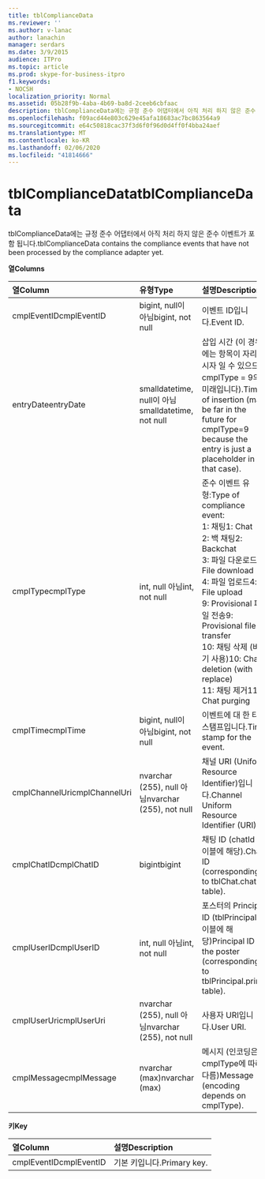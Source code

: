 ```yaml
---
title: tblComplianceData
ms.reviewer: ''
ms.author: v-lanac
author: lanachin
manager: serdars
ms.date: 3/9/2015
audience: ITPro
ms.topic: article
ms.prod: skype-for-business-itpro
f1.keywords:
- NOCSH
localization_priority: Normal
ms.assetid: 05b28f9b-4aba-4b69-ba8d-2ceeb6cbfaac
description: tblComplianceData에는 규정 준수 어댑터에서 아직 처리 하지 않은 준수 이벤트가 포함 됩니다.
ms.openlocfilehash: f09acd44e803c629e45afa18683ac7bc863564a9
ms.sourcegitcommit: e64c50818cac37f3d6f0f96d0d4ff0f4bba24aef
ms.translationtype: MT
ms.contentlocale: ko-KR
ms.lasthandoff: 02/06/2020
ms.locfileid: "41814666"
---
```

# <a name="tblcompliancedata"></a><span data-ttu-id="80878-103">tblComplianceData</span><span class="sxs-lookup"><span data-stu-id="80878-103">tblComplianceData</span></span>
 
<span data-ttu-id="80878-104">tblComplianceData에는 규정 준수 어댑터에서 아직 처리 하지 않은 준수 이벤트가 포함 됩니다.</span><span class="sxs-lookup"><span data-stu-id="80878-104">tblComplianceData contains the compliance events that have not been processed by the compliance adapter yet.</span></span>
  
<span data-ttu-id="80878-105">**열**</span><span class="sxs-lookup"><span data-stu-id="80878-105">**Columns**</span></span>

|<span data-ttu-id="80878-106">**열**</span><span class="sxs-lookup"><span data-stu-id="80878-106">**Column**</span></span>|<span data-ttu-id="80878-107">**유형**</span><span class="sxs-lookup"><span data-stu-id="80878-107">**Type**</span></span>|<span data-ttu-id="80878-108">**설명**</span><span class="sxs-lookup"><span data-stu-id="80878-108">**Description**</span></span>|
|:-----|:-----|:-----|
|<span data-ttu-id="80878-109">cmplEventID</span><span class="sxs-lookup"><span data-stu-id="80878-109">cmplEventID</span></span>  <br/> |<span data-ttu-id="80878-110">bigint, null이 아님</span><span class="sxs-lookup"><span data-stu-id="80878-110">bigint, not null</span></span>  <br/> |<span data-ttu-id="80878-111">이벤트 ID입니다.</span><span class="sxs-lookup"><span data-stu-id="80878-111">Event ID.</span></span>  <br/> |
|<span data-ttu-id="80878-112">entryDate</span><span class="sxs-lookup"><span data-stu-id="80878-112">entryDate</span></span>  <br/> |<span data-ttu-id="80878-113">smalldatetime, null이 아님</span><span class="sxs-lookup"><span data-stu-id="80878-113">smalldatetime, not null</span></span>  <br/> |<span data-ttu-id="80878-114">삽입 시간 (이 경우에는 항목이 자리 표시자 일 수 있으므로 cmplType = 9의 미래입니다).</span><span class="sxs-lookup"><span data-stu-id="80878-114">Time of insertion (may be far in the future for cmplType=9 because the entry is just a placeholder in that case).</span></span>  <br/> |
|<span data-ttu-id="80878-115">cmplType</span><span class="sxs-lookup"><span data-stu-id="80878-115">cmplType</span></span>  <br/> |<span data-ttu-id="80878-116">int, null 아님</span><span class="sxs-lookup"><span data-stu-id="80878-116">int, not null</span></span>  <br/> | <span data-ttu-id="80878-117">준수 이벤트 유형:</span><span class="sxs-lookup"><span data-stu-id="80878-117">Type of compliance event:</span></span> <br/>  <span data-ttu-id="80878-118">1: 채팅</span><span class="sxs-lookup"><span data-stu-id="80878-118">1: Chat</span></span> <br/>  <span data-ttu-id="80878-119">2: 백 채팅</span><span class="sxs-lookup"><span data-stu-id="80878-119">2: Backchat</span></span> <br/>  <span data-ttu-id="80878-120">3: 파일 다운로드</span><span class="sxs-lookup"><span data-stu-id="80878-120">3: File download</span></span> <br/>  <span data-ttu-id="80878-121">4: 파일 업로드</span><span class="sxs-lookup"><span data-stu-id="80878-121">4: File upload</span></span> <br/>  <span data-ttu-id="80878-122">9: Provisional 파일 전송</span><span class="sxs-lookup"><span data-stu-id="80878-122">9: Provisional file transfer</span></span> <br/>  <span data-ttu-id="80878-123">10: 채팅 삭제 (바꾸기 사용)</span><span class="sxs-lookup"><span data-stu-id="80878-123">10: Chat deletion (with replace)</span></span> <br/>  <span data-ttu-id="80878-124">11: 채팅 제거</span><span class="sxs-lookup"><span data-stu-id="80878-124">11: Chat purging</span></span> <br/> |
|<span data-ttu-id="80878-125">cmplTime</span><span class="sxs-lookup"><span data-stu-id="80878-125">cmplTime</span></span>  <br/> |<span data-ttu-id="80878-126">bigint, null이 아님</span><span class="sxs-lookup"><span data-stu-id="80878-126">bigint, not null</span></span>  <br/> |<span data-ttu-id="80878-127">이벤트에 대 한 타임 스탬프입니다.</span><span class="sxs-lookup"><span data-stu-id="80878-127">Time stamp for the event.</span></span>  <br/> |
|<span data-ttu-id="80878-128">cmplChannelUri</span><span class="sxs-lookup"><span data-stu-id="80878-128">cmplChannelUri</span></span>  <br/> |<span data-ttu-id="80878-129">nvarchar (255), null 아님</span><span class="sxs-lookup"><span data-stu-id="80878-129">nvarchar (255), not null</span></span>  <br/> |<span data-ttu-id="80878-130">채널 URI (Uniform Resource Identifier)입니다.</span><span class="sxs-lookup"><span data-stu-id="80878-130">Channel Uniform Resource Identifier (URI).</span></span>  <br/> |
|<span data-ttu-id="80878-131">cmplChatID</span><span class="sxs-lookup"><span data-stu-id="80878-131">cmplChatID</span></span>  <br/> |<span data-ttu-id="80878-132">bigint</span><span class="sxs-lookup"><span data-stu-id="80878-132">bigint</span></span>  <br/> |<span data-ttu-id="80878-133">채팅 ID (chatId 테이블에 해당).</span><span class="sxs-lookup"><span data-stu-id="80878-133">Chat ID (corresponding to tblChat.chatId table).</span></span>  <br/> |
|<span data-ttu-id="80878-134">cmplUserID</span><span class="sxs-lookup"><span data-stu-id="80878-134">cmplUserID</span></span>  <br/> |<span data-ttu-id="80878-135">int, null 아님</span><span class="sxs-lookup"><span data-stu-id="80878-135">int, not null</span></span>  <br/> |<span data-ttu-id="80878-136">포스터의 Principal ID (tblPrincipal 테이블에 해당)</span><span class="sxs-lookup"><span data-stu-id="80878-136">Principal ID of the poster (corresponding to tblPrincipal.prinID table).</span></span>  <br/> |
|<span data-ttu-id="80878-137">cmplUserUri</span><span class="sxs-lookup"><span data-stu-id="80878-137">cmplUserUri</span></span>  <br/> |<span data-ttu-id="80878-138">nvarchar (255), null 아님</span><span class="sxs-lookup"><span data-stu-id="80878-138">nvarchar (255), not null</span></span>  <br/> |<span data-ttu-id="80878-139">사용자 URI입니다.</span><span class="sxs-lookup"><span data-stu-id="80878-139">User URI.</span></span>  <br/> |
|<span data-ttu-id="80878-140">cmplMessage</span><span class="sxs-lookup"><span data-stu-id="80878-140">cmplMessage</span></span>  <br/> |<span data-ttu-id="80878-141">nvarchar (max)</span><span class="sxs-lookup"><span data-stu-id="80878-141">nvarchar (max)</span></span>  <br/> |<span data-ttu-id="80878-142">메시지 (인코딩은 cmplType에 따라 다름)</span><span class="sxs-lookup"><span data-stu-id="80878-142">Message (encoding depends on cmplType).</span></span>  <br/> |
   
<span data-ttu-id="80878-143">**키**</span><span class="sxs-lookup"><span data-stu-id="80878-143">**Key**</span></span>

|<span data-ttu-id="80878-144">**열**</span><span class="sxs-lookup"><span data-stu-id="80878-144">**Column**</span></span>|<span data-ttu-id="80878-145">**설명**</span><span class="sxs-lookup"><span data-stu-id="80878-145">**Description**</span></span>|
|:-----|:-----|
|<span data-ttu-id="80878-146">cmplEventID</span><span class="sxs-lookup"><span data-stu-id="80878-146">cmplEventID</span></span>  <br/> |<span data-ttu-id="80878-147">기본 키입니다.</span><span class="sxs-lookup"><span data-stu-id="80878-147">Primary key.</span></span>  <br/> |
   

